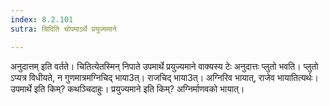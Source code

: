 ```yaml
---
index: 8.2.101
sutra: चिदिति चोपमाऽर्थे प्रयुज्यमाने

---
```

अनुदात्तम् इति वर्तते। चितित्येतस्मिन् निपाते उपमार्थे प्रयुज्यमाने वाक्यस्य टेः अनुदात्तः प्लुतो भवति। प्लुतो ऽप्यत्र विधीयते, न गुणमात्रमग्निचिद् भाया3त्। राजचिद् भाया3त्। अग्निरिव भायात्, राजेव भायातित्यर्थः। उपमार्थे इति किम्? कथञ्चिदाहुः। प्रयुज्यमाने इति किम्? अग्निर्माणवको भायात्।